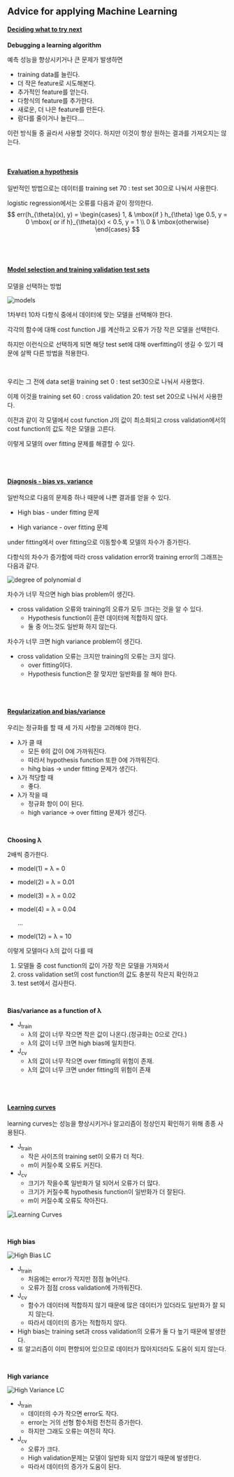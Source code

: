 ## Advice for applying Machine Learning

#### <u>Deciding what to try next</u>

<b>Debugging a learning algorithm</b>

예측 성능을 향상시키거나 큰 문제가 발생하면

- training data를 늘린다.
- 더 작은 feature로 시도해본다.
- 추가적인 feature를 얻는다.
- 다항식의 feature를 추가한다.
- 새로운, 더 나은 feature를 만든다.
- 람다를 줄이거나 늘린다....

이런 방식들 중 골라서 사용할 것이다. 하지만 이것이 항상 원하는 결과를 가져오지는 않는다.

<br>

#### <u>Evaluation a hypothesis</u>

일반적인 방법으로는 데이터를 training set 70 : test set 30으로 나눠서 사용한다.

logistic regression에서는 오류를 다음과 같이 정의한다.
$$
err(h_{\theta}(x), y) = \begin{cases}
1, & \mbox{if } h_{\theta} \ge 0.5, y = 0
\mbox{ or if h}_{\theta}(x) < 0.5, y = 1
\\
0 & \mbox{otherwise}
\end{cases}
$$
<br>

<br>

#### <u>Model selection and training validation test sets</u>

모델을 선택하는 방법

![models](http://www.holehouse.org/mlclass/10_Advice_for_applying_machine_learning_files/Image%20[6].png)

1차부터 10차 다항식 중에서 데이터에 맞는 모델을 선택해야 한다.

각각의 함수에 대해 cost function J를 계산하고 오류가 가장 작은 모델을 선택한다.

하지만 이런식으로 선택하게 되면 해당 test set에 대해 overfitting이 생길 수 있기 때문에 살짝 다른 방법을 적용한다.

<br>

우리는 그 전에 data set을 training set 0 : test set30으로 나눠서 사용했다.

이제 이것을 training set 60 : cross validation 20: test set 20으로 나눠서 사용한다.

이전과 같이 각 모델에서 cost function J의 값이 최소화되고 cross validation에서의 cost function의 값도 작은 모델을 고른다.

이렇게 모델의 over fitting 문제를 해결할 수 있다.

<br>

<br>

#### <u>Diagnosis - bias vs. variance</u>

일반적으로 다음의 문제중 하나 때문에 나쁜 결과를 얻을 수 있다.

- High bias - under fitting 문제

- High variance - over fitting 문제

under fitting에서 over fitting으로 이동할수록 모델의 차수가 증가한다.

다항식의 차수가 증가함에 따라 cross validation error와 training error의 그래프는 다음과 같다.

![degree of polynomial d](http://www.holehouse.org/mlclass/10_Advice_for_applying_machine_learning_files/Image%20[10].png)

차수가 너무 작으면 high bias problem이 생긴다.

- cross validation 오류와 training의 오류가 모두 크다는 것을 알 수 있다.
  - Hypothesis function이 훈련 데이터에 적합하지 않다.
  - 둘 중 어느것도 일반화 하지 않는다.

차수가 너무 크면 high variance problem이 생긴다.

- cross validation 오류는 크지만 training의 오류는 크지 않다.
  - over fitting이다.
  - Hypothesis function은 잘 맞지만 일반화를 잘 해야 한다.

<br>

<br>

#### <u>Regularization and bias/variance</u>

우리는 정규화를 할 때 세 가지 사항을 고려해야 한다.

- λ가 클 때
  - 모든 θ의 값이 0에 가까워진다.
  - 따라서 hypothesis function 또한 0에 가까워진다.
  - hihg bias -> under fitting 문제가 생긴다.
- λ가 적당할 때
  - 좋다.
- λ가 작을 때
  - 정규화 항이 0이 된다.
  - high variance -> over fitting 문제가 생긴다.

<br>

<b>Choosing λ</b>

2배씩 증가한다.

- model(1) = λ = 0

- model(2) = λ = 0.01

- model(3) = λ = 0.02

- model(4) = λ = 0.04

  ...

- model(12) = λ = 10

이렇게 모델마다 λ의 값이 다를 때

1. 모델들 중 cost function의 값이 가장 작은 모델을 가져와서
2. cross validation set의 cost function의 값도 충분히 작은지 확인하고
3. test set에서 검사한다.

<br>

<b>Bias/variance as a function of λ</b>

- J<sub>train</sub>
  - λ의 값이 너무 작으면 작은 값이 나온다.(정규화는 0으로 간다.)
  - λ의 값이 너무 크면 high bias에 일치한다.
- J<sub>cv</sub>
  - λ의 값이 너무 작으면 over fitting의 위험이 존재.
  - λ의 값이 너무 크면 under fitting의 위험이 존재

<br>

<br>

#### <u>Learning curves</u>

learning curves는 성능을 향상시키거나 알고리즘이 정상인지 확인하기 위해 종종 사용된다.

- J<sub>train</sub>
  - 작은 사이즈의 training set이 오류가 더 적다.
  - m이 커질수록 오류도 커진다.
- J<sub>cv</sub>
  - 크기가 작을수록 일반화가 덜 되어서 오류가 더 많다.
  - 크기가 커질수록 hypothesis function이 일반화가 더 잘된다.
  - m이 커질수록 오류도 작아진다.

![Learning Curves](http://www.holehouse.org/mlclass/10_Advice_for_applying_machine_learning_files/Image%20[14].png)

<br>

<b>High bias</b>

![High Bias LC](https://deep-diver.github.io/Machine-Learning-Yearning-Korean-Translation/img/30_2.PNG)

- J<sub>train</sub>
  - 처음에는 error가 작지만 점점 늘어난다.
  - 오류가 점점 cross validation에 가까워진다.
- J<sub>cv</sub>
  - 함수가 데이터에 적합하지 않기 때문에 많은 데이터가 있더라도 일반화가 잘 되지 않는다.
  - 따라서 데이터의 증가는 적합하지 않다.
- High bias는 training set과 cross validation의 오류가 둘 다 높기 때문에 발생한다.
- 또 알고리즘이 이미 편향되어 있으므로 데이터가 많아지더라도 도움이 되지 않는다.

<br>

<b>High variance</b>

![High Variance LC](http://www.holehouse.org/mlclass/10_Advice_for_applying_machine_learning_files/Image%20[15].png)

- J<sub>train</sub>
  - 데이터의 수가 작으면 error도 작다.
  - error는 거의 선형 함수처럼 천천히 증가한다.
  - 하지만 그래도 오류는 여전히 작다.
- J<sub>cv</sub>
  - 오류가 크다.
  - High validation문제는 모델이 일반화 되지 않았기 때문에 발생한다.
  - 따라서 데이터의 증가가 도움이 된다.